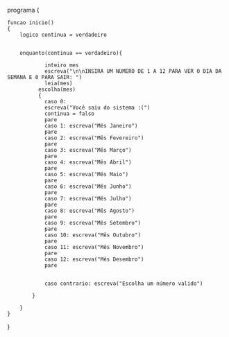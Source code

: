 programa
{
	
	funcao inicio()
	{
		logico continua = verdadeiro
	

        enquanto(continua == verdadeiro){
             
            	inteiro mes
        		escreva("\n\nINSIRA UM NUMERO DE 1 A 12 PARA VER O DIA DA SEMANA E 0 PARA SAIR: ")
        		leia(mes)
              escolha(mes)
              {	
                caso 0: 
                escreva("Você saiu do sistema :(")
                continua = falso
                pare
                caso 1: escreva("Mês Janeiro")
                pare
    			caso 2: escreva("Mês Fevereiro")
    			pare
    			caso 3: escreva("Mês Março")
    			pare
    			caso 4: escreva("Mês Abril")
    			pare
    			caso 5: escreva("Mês Maio")
    			pare
    			caso 6: escreva("Mês Junho")
    			pare
    			caso 7: escreva("Mês Julho")
    			pare
    			caso 8: escreva("Mês Agosto")
    			pare
    			caso 9: escreva("Mês Setembro")
    			pare
    			caso 10: escreva("Mês Outubro")
    			pare
    			caso 11: escreva("Mês Novembro")
    			pare
    			caso 12: escreva("Mês Desembro")
    			pare
    			
    			
    			caso contrario: escreva("Escolha um número valido")
                
            }
            
        }
	}
}
